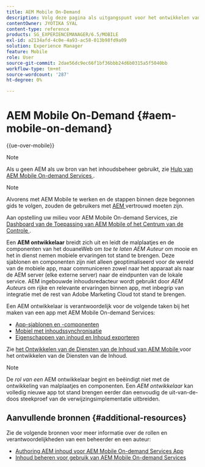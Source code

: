```yaml
---
title: AEM Mobile On-Demand
description: Volg deze pagina als uitgangspunt voor het ontwikkelen van de app On-Demand Services met AEM (Adobe Experience Manager). De pagina behandelt de onderwerpen die relevant zijn voor een ontwikkelaar van een app.
contentOwner: JYOTIKA SYAL
content-type: reference
products: SG_EXPERIENCEMANAGER/6.5/MOBILE
exl-id: a2134afd-4c0e-4a93-ac58-013b98fd9a09
solution: Experience Manager
feature: Mobile
role: User
source-git-commit: 2dae56dc9ec66f1bf36bbb24d6b0315a5f5040bb
workflow-type: tm+mt
source-wordcount: '287'
ht-degree: 0%

---
```


# AEM Mobile On-Demand {#aem-mobile-on-demand}

{{ue-over-mobile}}

>[!NOTE]
>
>Als u geen AEM als uw bron van het inhoudsbeheer gebruikt, zie [ Hulp van AEM Mobile On-demand Services ](https://helpx.adobe.com/nl/digital-publishing-solution/topics.html).

>[!NOTE]
>
>Alvorens met AEM Mobile te werken en de stappen binnen deze begonnen gids te volgen, zouden de gebruikers met [ AEM ](/help/sites-deploying/deploy.md) vertrouwd moeten zijn.
>
>Aan opstelling uw milieu voor AEM Mobile On-demand Services, zie [ Dashboard van de Toepassing van AEM Mobile of het Centrum van de Controle ](/help/mobile/mobile-apps-ondemand-application-dashboard.md).

Een **AEM ontwikkelaar** breidt zich uit en leidt de malplaatjes en de componenten van het douaneWeb om *toe te laten AEM Auteur* om mooie en het in dienst nemen mobiele ervaringen tot stand te brengen. Deze sjablonen en componenten zijn niet alleen geoptimaliseerd voor de wereld van de mobiele app, maar communiceren zowel naar het apparaat als naar de AEM server (elke externe server) naar de eindpunten van de lokale service. AEM ingebouwde inhoudsredacteur wordt gebruikt door *AEM Auteurs* om rijke en relevante ervaringen binnen app, met inbegrip van integratie met de rest van Adobe Marketing Cloud tot stand te brengen.

Een AEM ontwikkelaar is verantwoordelijk voor de volgende taken bij het maken van een app met AEM Mobile On-demand Services:

* [App-sjablonen en -componenten](/help/mobile/app-templates-and-components1.md)
* [Mobiel met inhoudssynchronisatie](/help/mobile/mobile-ondemand-contentsync.md)
* [Eigenschappen van inhoud en Inhoud exporteren](/help/mobile/on-demand-content-properties-exporting.md)

Zie [ het Ontwikkelen van de Diensten van de Inhoud van AEM Mobile ](/help/mobile/developing-content-services.md) voor het ontwikkelen van de Diensten van de Inhoud.

>[!NOTE]
>
>De *rol van een* AEM ontwikkelaar begint en beëindigt niet met de ontwikkeling van malplaatjes en componenten. Een *AEM ontwikkelaar* kan volledig nieuwe app tot stand brengen eerder dan eenvoudig de uit-van-de-doos steekproef van de verwijzingsimplementatie uitbreiden.

## Aanvullende bronnen {#additional-resources}

Zie de volgende bronnen voor meer informatie over de rollen en verantwoordelijkheden van een beheerder en een auteur:

* [Authoring AEM inhoud voor AEM Mobile On-demand Services App](/help/mobile/mobile-apps-ondemand.md)
* [Inhoud beheren voor gebruik van AEM Mobile On-demand Services](/help/mobile/aem-mobile.md)
